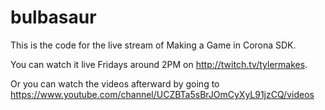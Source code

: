 # bulbasaur
This is the code for the live stream of Making a Game in Corona SDK.

You can watch it live Fridays around 2PM on http://twitch.tv/tylermakes.

Or you can watch the videos afterward by going to https://www.youtube.com/channel/UCZBTa5sBrJOmCyXyL91jzCQ/videos

